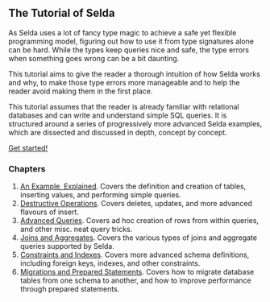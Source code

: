 <div class="pane" id="left">

## The Tutorial of Selda

As Selda uses a lot of fancy type magic to achieve a safe yet flexible
programming model, figuring out how to use it from type signatures alone
can be hard. While the types keep queries nice and safe, the type errors
when something goes wrong can be a bit daunting.

This tutorial aims to give the reader a thorough intuition of how Selda works
and why, to make those type errors more manageable and to help the reader avoid
making them in the first place.

This tutorial assumes that the reader is already familiar with
relational databases and can write and understand simple SQL queries.
It is structured around a series of progressively more advanced Selda examples,
which are dissected and discussed in depth, concept by concept.

<span class="biglink">
<a title="Squadala, we're off!" href="tutorial/ch1-example-explained">Get started!</a>
</span>

</div>

<div class="pane" id="right">

### Chapters

1. [An Example, Explained](tutorial/ch1-example-explained).
   Covers the definition and creation of tables, inserting values,
   and performing simple queries.
2. [Destructive Operations](tutorial/ch2-destructive-operations).
   Covers deletes, updates, and more advanced flavours of insert.
3. [Advanced Queries](tutorial/ch3-advanced-queries).
   Covers ad hoc creation of rows from within queries, and other misc.
   neat query tricks.
4. [Joins and Aggregates](tutorial/ch4-inner-queries).
   Covers the various types of joins and aggregate queries supported by Selda.
5. [Constraints and Indexes](tutorial/ch5-constraints-and-indexes).
   Covers more advanced schema definitions, including foreign keys, indexes,
   and other constraints.
6. [Migrations and Prepared Statements](tutorial/ch6-migrations-and-prepared-statements).
   Covers how to migrate database tables from one schema to another, and how to improve
   performance through prepared statements.

</div>

